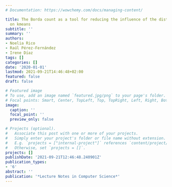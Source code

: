 ```yaml
---
# Documentation: https://wowchemy.com/docs/managing-content/

title: The Borda count as a tool for reducing the influence of the distance function
  on kmeans
subtitle: ''
summary: ''
authors:
- Noelia Rico
- Raúl Pérez-Fernández
- Irene Dı́az
tags: []
categories: []
date: '2020-01-01'
lastmod: 2021-09-21T14:46:48+02:00
featured: false
draft: false

# Featured image
# To use, add an image named `featured.jpg/png` to your page's folder.
# Focal points: Smart, Center, TopLeft, Top, TopRight, Left, Right, BottomLeft, Bottom, BottomRight.
image:
  caption: ''
  focal_point: ''
  preview_only: false

# Projects (optional).
#   Associate this post with one or more of your projects.
#   Simply enter your project's folder or file name without extension.
#   E.g. `projects = ["internal-project"]` references `content/project/deep-learning/index.md`.
#   Otherwise, set `projects = []`.
projects: []
publishDate: '2021-09-21T12:46:48.240901Z'
publication_types:
- '6'
abstract: ''
publication: '*Lecture Notes in Computer Science*'
---
```

